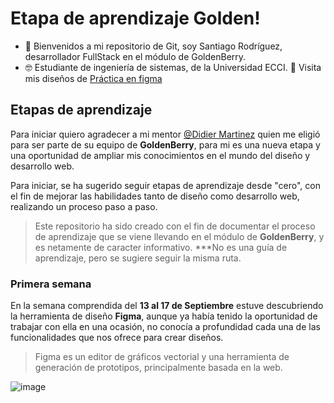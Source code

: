 # Etapa de aprendizaje Golden!
  - 👋 Bienvenidos a mi repositorio de Git, soy Santiago Rodríguez, desarrollador FullStack en el módulo de GoldenBerry. 
  - 🤓 Estudiante de ingeniería de sistemas, de la Universidad ECCI. 
 🌱 Visita mis diseños de [Práctica en figma](https://www.figma.com/file/u7mGRaglGjc7j27xGjyySm/Reto--SANTIAGO)
  
## Etapas de aprendizaje
Para iniciar quiero agradecer a mi mentor [@Didier Martinez](https://github.com/reidid) quien me eligió para ser parte de su equipo de **GoldenBerry**, para mi es una nueva etapa y una oportunidad de ampliar mis conocimientos en el mundo del diseño y desarrollo web. 

Para iniciar, se ha sugerido seguir etapas de aprendizaje desde "cero", con el fin de mejorar las habilidades tanto de diseño como desarrollo web, realizando un proceso paso a paso.

>Este repositorio ha sido creado con el fin de documentar el proceso de aprendizaje que se viene llevando en el módulo de **GoldenBerry**,  y es netamente de caracter informativo.
>***No es una guía de aprendizaje, pero se sugiere seguir la misma ruta. 

###	Primera semana
En la semana comprendida del **13 al 17 de Septiembre** estuve descubriendo la herramienta de diseño **Figma**, aunque ya había tenido la oportunidad de trabajar con ella en una ocasión, no conocía a profundidad cada una de las funcionalidades que nos ofrece para crear diseños. 
>Figma es un editor de gráficos vectorial y una herramienta de generación de prototipos, principalmente basada en la web.


![image](https://user-images.githubusercontent.com/90514403/134237289-12855aef-4295-470d-a786-dc11f3ea7950.png)
